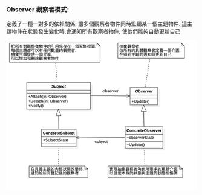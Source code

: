 ### Observer 觀察者模式:
> 

定義了一種一對多的依賴關係, 讓多個觀察者物件同時監聽某一個主題物件. 
這主題物件在狀態發生變化時,會通知所有觀察者物件, 
使他們能夠自動更新自己

![UML](https://github.com/kimi0230/DesignPatternGolang/blob/master/UML/Observer.png?raw=true)